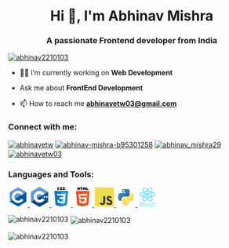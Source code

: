 <h1 align="center">Hi 👋, I'm Abhinav Mishra</h1>
<h3 align="center">A passionate Frontend developer from India</h3>

<p align="left"> <a href="https://github.com/ryo-ma/github-profile-trophy"><img src="https://github-profile-trophy.vercel.app/?username=abhinav2210103" alt="abhinav2210103" /></a> </p>

- 👨‍💻 I’m currently working on **Web Development**

- Ask me about **FrontEnd Development**

- 📫 How to reach me **abhinavetw03@gmail.com**

<h3 align="left">Connect with me:</h3>
<p align="left">
<a href="https://twitter.com/abhinavetw" target="blank"><img align="center" src="https://raw.githubusercontent.com/rahuldkjain/github-profile-readme-generator/master/src/images/icons/Social/twitter.svg" alt="abhinavetw" height="30" width="40" /></a>
<a href="https://linkedin.com/in/abhinav-mishra-b95301258" target="blank"><img align="center" src="https://raw.githubusercontent.com/rahuldkjain/github-profile-readme-generator/master/src/images/icons/Social/linked-in-alt.svg" alt="abhinav-mishra-b95301258" height="30" width="40" /></a>
<a href="https://instagram.com/abhinav_mishra29" target="blank"><img align="center" src="https://raw.githubusercontent.com/rahuldkjain/github-profile-readme-generator/master/src/images/icons/Social/instagram.svg" alt="abhinav_mishra29" height="30" width="40" /></a>
<a href="https://www.codechef.com/users/abhinavetw03" target="blank"><img align="center" src="https://cdn.jsdelivr.net/npm/simple-icons@3.1.0/icons/codechef.svg" alt="abhinavetw03" height="30" width="40" /></a>
</p>

<h3 align="left">Languages and Tools:</h3>
<p align="left"> <a href="https://www.cprogramming.com/" target="_blank" rel="noreferrer"> <img src="https://raw.githubusercontent.com/devicons/devicon/master/icons/c/c-original.svg" alt="c" width="40" height="40"/> </a> <a href="https://www.w3schools.com/cpp/" target="_blank" rel="noreferrer"> <img src="https://raw.githubusercontent.com/devicons/devicon/master/icons/cplusplus/cplusplus-original.svg" alt="cplusplus" width="40" height="40"/> </a> <a href="https://www.w3schools.com/css/" target="_blank" rel="noreferrer"> <img src="https://raw.githubusercontent.com/devicons/devicon/master/icons/css3/css3-original-wordmark.svg" alt="css3" width="40" height="40"/> </a> <a href="https://www.w3.org/html/" target="_blank" rel="noreferrer"> <img src="https://raw.githubusercontent.com/devicons/devicon/master/icons/html5/html5-original-wordmark.svg" alt="html5" width="40" height="40"/> </a> <a href="https://developer.mozilla.org/en-US/docs/Web/JavaScript" target="_blank" rel="noreferrer"> <img src="https://raw.githubusercontent.com/devicons/devicon/master/icons/javascript/javascript-original.svg" alt="javascript" width="40" height="40"/> </a> <a href="https://www.python.org" target="_blank" rel="noreferrer"> <img src="https://raw.githubusercontent.com/devicons/devicon/master/icons/python/python-original.svg" alt="python" width="40" height="40"/> </a> <a href="https://reactjs.org/" target="_blank" rel="noreferrer"> <img src="https://raw.githubusercontent.com/devicons/devicon/master/icons/react/react-original-wordmark.svg" alt="react" width="40" height="40"/> </a> </p>

<p><img align="left" src="https://github-readme-stats.vercel.app/api/top-langs?username=abhinav2210103&show_icons=true&locale=en&layout=compact" alt="abhinav2210103" /></p>

<p>&nbsp;<img align="center" src="https://github-readme-stats.vercel.app/api?username=abhinav2210103&show_icons=true&locale=en" alt="abhinav2210103" /></p>

<p><img align="center" src="https://github-readme-streak-stats.herokuapp.com/?user=abhinav2210103&" alt="abhinav2210103" /></p>
